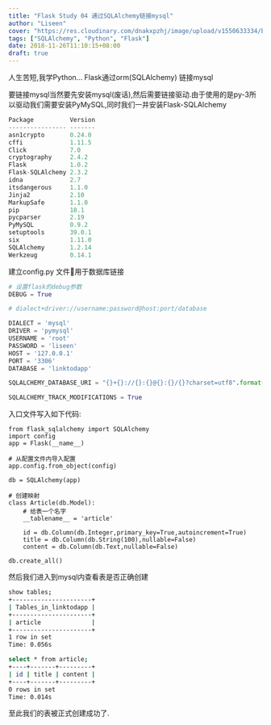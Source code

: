 ```yaml
---
title: "Flask Study 04 通过SQLAlchemy链接mysql"
author: "Liseen"
cover: "https://res.cloudinary.com/dnakxpzhj/image/upload/v1550633334/blog/python.jpg"
tags: ["SQLAlchemy", "Python", "Flask"]
date: 2018-11-26T11:10:15+08:00
draft: true
---
```


人生苦短,我学Python... Flask通过orm(SQLAlchemy) 链接mysql

<!--more-->

要链接mysql当然要先安装mysql(废话),然后需要链接驱动.由于使用的是py-3所以驱动我们需要安装PyMySQL,同时我们一并安装Flask-SQLAlchemy

```python
Package          Version
---------------- -------
asn1crypto       0.24.0
cffi             1.11.5
Click            7.0
cryptography     2.4.2
Flask            1.0.2
Flask-SQLAlchemy 2.3.2
idna             2.7
itsdangerous     1.1.0
Jinja2           2.10
MarkupSafe       1.1.0
pip              18.1
pycparser        2.19
PyMySQL          0.9.2
setuptools       39.0.1
six              1.11.0
SQLAlchemy       1.2.14
Werkzeug         0.14.1
```

建立config.py 文件用于数据库链接

```python
# 设置flask的debug参数
DEBUG = True

# dialect+driver://username:password@host:port/database

DIALECT = 'mysql'
DRIVER = 'pymysql'
USERNAME = 'root'
PASSWORD = 'liseen'
HOST = '127.0.0.1'
PORT = '3306'
DATABASE = 'linktodapp'

SQLALCHEMY_DATABASE_URI = "{}+{}://{}:{}@{}:{}/{}?charset=utf8".format(DIALECT,DRIVER,USERNAME,PASSWORD,HOST,PORT,DATABASE)

SQLALCHEMY_TRACK_MODIFICATIONS = True

```

入口文件写入如下代码:

```pyton
from flask_sqlalchemy import SQLAlchemy
import config
app = Flask(__name__)

# 从配置文件内导入配置
app.config.from_object(config)

db = SQLAlchemy(app)

# 创建映射
class Article(db.Model):
    # 给表一个名字
    __tablename__ = 'article'

    id = db.Column(db.Integer,primary_key=True,autoincrement=True)
    title = db.Column(db.String(100),nullable=False)
    content = db.Column(db.Text,nullable=False)

db.create_all()
```

然后我们进入到mysql内查看表是否正确创建

```bash
show tables;
+----------------------+
| Tables_in_linktodapp |
+----------------------+
| article              |
+----------------------+
1 row in set
Time: 0.056s

select * from article;
+----+-------+---------+
| id | title | content |
+----+-------+---------+
0 rows in set
Time: 0.014s
```

至此我们的表被正式创建成功了.